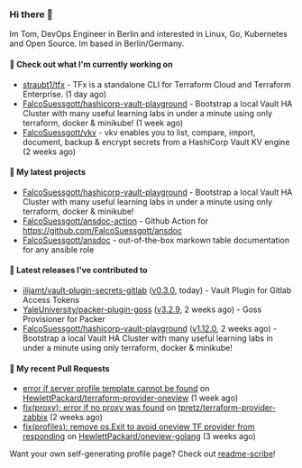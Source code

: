 ### Hi there 👋

Im Tom, DevOps Engineer in Berlin and interested in Linux, Go, Kubernetes and Open Source.
Im based in Berlin/Germany.

#### 👷 Check out what I'm currently working on

- [straubt1/tfx](https://github.com/straubt1/tfx) - TFx is a standalone CLI for Terraform Cloud and Terraform Enterprise. (1 day ago)
- [FalcoSuessgott/hashicorp-vault-playground](https://github.com/FalcoSuessgott/hashicorp-vault-playground) - Bootstrap a local Vault HA Cluster with many useful learning labs in under a minute using only terraform, docker &amp; minikube! (1 week ago)
- [FalcoSuessgott/vkv](https://github.com/FalcoSuessgott/vkv) - vkv enables you to list, compare, import, document, backup &amp; encrypt secrets from a HashiCorp Vault KV engine (2 weeks ago)

#### 🌱 My latest projects

- [FalcoSuessgott/hashicorp-vault-playground](https://github.com/FalcoSuessgott/hashicorp-vault-playground) - Bootstrap a local Vault HA Cluster with many useful learning labs in under a minute using only terraform, docker &amp; minikube!
- [FalcoSuessgott/ansdoc-action](https://github.com/FalcoSuessgott/ansdoc-action) - Github Action for https://github.com/FalcoSuessgott/ansdoc
- [FalcoSuessgott/ansdoc](https://github.com/FalcoSuessgott/ansdoc) - out-of-the-box markown table documentation for any ansible role

#### 🔭 Latest releases I've contributed to

- [ilijamt/vault-plugin-secrets-gitlab](https://github.com/ilijamt/vault-plugin-secrets-gitlab) ([v0.3.0](https://github.com/ilijamt/vault-plugin-secrets-gitlab/releases/tag/v0.3.0), today) - Vault Plugin for Gitlab Access Tokens
- [YaleUniversity/packer-plugin-goss](https://github.com/YaleUniversity/packer-plugin-goss) ([v3.2.9](https://github.com/YaleUniversity/packer-plugin-goss/releases/tag/v3.2.9), 2 weeks ago) - Goss Provisioner for Packer
- [FalcoSuessgott/hashicorp-vault-playground](https://github.com/FalcoSuessgott/hashicorp-vault-playground) ([v1.12.0](https://github.com/FalcoSuessgott/hashicorp-vault-playground/releases/tag/v1.12.0), 2 weeks ago) - Bootstrap a local Vault HA Cluster with many useful learning labs in under a minute using only terraform, docker &amp; minikube!

#### 🔨 My recent Pull Requests

- [error if server profile template cannot be found](https://github.com/HewlettPackard/terraform-provider-oneview/pull/556) on [HewlettPackard/terraform-provider-oneview](https://github.com/HewlettPackard/terraform-provider-oneview) (1 week ago)
- [fix(proxy): error if no proxy was found](https://github.com/tpretz/terraform-provider-zabbix/pull/38) on [tpretz/terraform-provider-zabbix](https://github.com/tpretz/terraform-provider-zabbix) (2 weeks ago)
- [fix(profiles): remove os.Exit to avoid oneview TF provider from responding](https://github.com/HewlettPackard/oneview-golang/pull/412) on [HewlettPackard/oneview-golang](https://github.com/HewlettPackard/oneview-golang) (3 weeks ago)

Want your own self-generating profile page? Check out [readme-scribe](https://github.com/muesli/readme-scribe)!